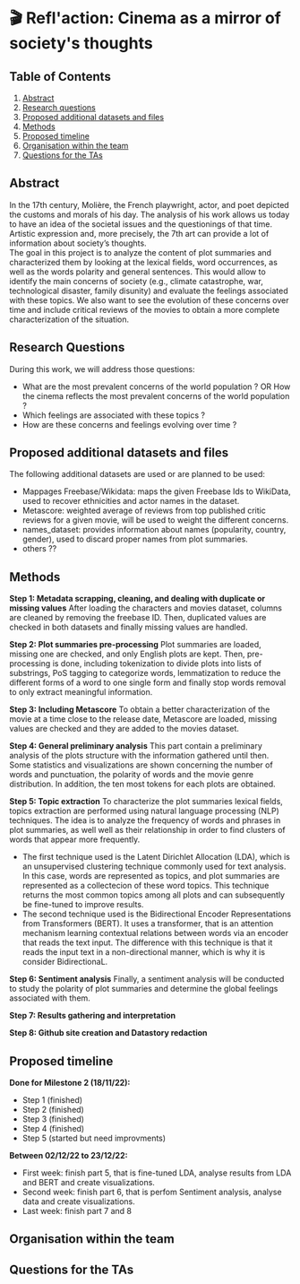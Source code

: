 # 🎬 Refl'action: Cinema as a mirror of society's thoughts

## Table of Contents
1. [Abstract](#Abstract)
2. [Research questions](#Research_questions)
3. [Proposed additional datasets and files](#Proposed_additional_datasets_and_files)
4. [Methods](#Methods)
5. [Proposed timeline](#Proposed_timeline)
6. [Organisation within the team](#Organisation_within_the_team)
7. [Questions for the TAs](#Questions)

## Abstract <a name="Abstract"></a>
In the 17th century, Molière, the French playwright, actor, and poet depicted the customs and morals of his day. The analysis of his work allows us today to have an idea of the societal issues and the questionings of that time. Artistic expression and, more precisely, the 7th art can provide a lot of information about society’s thoughts.   
The goal in this project is to analyze the content of plot summaries and characterized them by looking at the lexical fields, word occurrences, as well as the words polarity and general sentences. This would allow to identify the main concerns of society (e.g., climate catastrophe, war, technological disaster, family disunity) and evaluate the feelings associated with these topics. We also want to see the evolution of these concerns over time and include critical reviews of the movies to obtain a more complete characterization of the situation.

## Research Questions <a name="Research_questions"></a>
During this work, we will address those questions:  
- What are the most prevalent concerns of the world population ? OR How the cinema reflects the most prevalent concerns of the world population ?
- Which feelings are associated with these topics ?
- How are these concerns and feelings evolving over time ?

## Proposed additional datasets and files <a name="Proposed_additional_datasets_and_files"></a>
The following additional datasets are used or are planned to be used:
- Mappages Freebase/Wikidata: maps the given Freebase Ids to WikiData, used to recover ethnicities and actor names in the dataset.
- Metascore: weighted average of reviews from top published critic reviews for a given movie, will be used to weight the different concerns.
- names_dataset: provides information about names (popularity, country, gender), used to discard proper names from plot summaries.
- others ??

## Methods <a name="Methods"></a>
**Step 1: Metadata scrapping, cleaning, and dealing with duplicate or missing values**
After loading the characters and movies dataset, columns are cleaned by removing the freebase ID. Then, duplicated values are checked in both datasets and finally missing values are handled.

**Step 2: Plot summaries pre-processing**
Plot summaries are loaded, missing one are checked, and only English plots are kept. Then, pre-processing is done, including tokenization to divide plots into lists of substrings, PoS tagging to categorize words, lemmatization to reduce the different forms of a word to one single form and finally stop words removal to only extract meaningful information.

**Step 3: Including Metascore**
To obtain a better characterization of the movie at a time close to the release date, Metascore are loaded, missing values are checked and they are added to the movies dataset.

**Step 4: General preliminary analysis**
This part contain a preliminary analysis of the plots structure with the information gathered until then. Some statistics and visualizations are shown concerning the number of words and punctuation, the polarity of words and the movie genre distribution. In addition, the ten most tokens for each plots are obtained.

**Step 5: Topic extraction**
To characterize the plot summaries lexical fields, topics extraction are performed using natural language processing (NLP) techniques. The idea is to analyze the frequency of words and phrases in plot summaries, as well well as their relationship in order to find clusters of words that appear more frequently.   
- The first technique used is the Latent Dirichlet Allocation (LDA), which is an unsupervised clustering technique commonly used for text analysis. In this case, words are represented as topics, and plot summaries are represented as a collectecion of these word topics. This technique returns the most common topics among all plots and can subsequently be fine-tuned to improve results.  
- The second technique used is the Bidirectional Encoder Representations from Transformers (BERT). It uses a transformer, that is an attention mechanism learning contextual relations between words via an encoder that reads the text input. The difference with this technique is that it reads the input text in a non-directional manner, which is why it is consider BidirectionaL.

**Step 6: Sentiment analysis**
Finally, a sentiment analysis will be conducted to study the polarity of plot summaries and determine the global feelings associated with them.

**Step 7: Results gathering and interpretation**

**Step 8: Github site creation and Datastory redaction**

## Proposed timeline <a name="Proposed_timeline"></a>
**Done for Milestone 2 (18/11/22):**
- Step 1 (finished)
- Step 2 (finished)
- Step 3 (finished)
- Step 4 (finished)
- Step 5 (started but need improvments)  

**Between 02/12/22 to 23/12/22:** 
- First week: finish part 5, that is fine-tuned LDA, analyse results from LDA and BERT and create visualizations.
- Second week: finish part 6, that is perfom Sentiment analysis, analyse data and create visualizations.
- Last week: finish part 7 and 8

## Organisation within the team <a name="Organisation_within_the_team"></a>

## Questions for the TAs <a name="Questions"></a>
